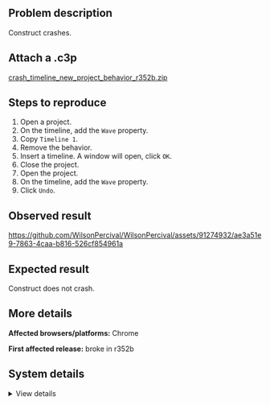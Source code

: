 ## Problem description

Construct crashes.

## Attach a .c3p

[crash_timeline_new_project_behavior_r352b.zip](https://github.com/WilsonPercival/WilsonPercival/files/12269631/crash_timeline_new_project_behavior_r352b.zip)

## Steps to reproduce

1. Open a project.
2. On the timeline, add the `Wave` property.
3. Copy `Timeline 1`.
4. Remove the behavior.
5. Insert a timeline. A window will open, click `OK`.
6. Close the project.
7. Open the project.
8. On the timeline, add the `Wave` property.
9. Click `Undo`.

## Observed result

https://github.com/WilsonPercival/WilsonPercival/assets/91274932/ae3a51e9-7863-4caa-b816-526cf854961a

## Expected result

Construct does not crash.

## More details



**Affected browsers/platforms:** Chrome

**First affected release:** broke in r352b

## System details

<details><summary>View details</summary>

Error report information
Type: unhandled rejection
Reason: Error: Cannot read properties of null (reading 'fc') @ TypeError: Cannot read properties of null (reading 'fc') at d.aa (https://editor.construct.net/r352/projectResources.js:1095:213) at d.aa (https://editor.construct.net/r352/projectResources.js:1163:484) at d.aa (https://editor.construct.net/r352/projectResources.js:1164:11) at d.awb (https://editor.construct.net/r352/projectResources.js:1179:18) at Array.Lra (https://editor.construct.net/r352/projectResources.js:1175:311) at window.Mjb.dispatchEvent (https://editor.construct.net/r352/main.js:1257:42) at CCG.ho (https://editor.construct.net/r352/main.js:923:417) at d.Li (https://editor.construct.net/r352/projectResources.js:586:486) at d.Li (https://editor.construct.net/r352/projectResources.js:1179:262) at d.Ma (https://editor.construct.net/r352/projectResources.js:586:398)
Stack: TypeError: Cannot read properties of null (reading 'fc') at d.aa (https://editor.construct.net/r352/projectResources.js:1095:213) at d.aa (https://editor.construct.net/r352/projectResources.js:1163:484) at d.aa (https://editor.construct.net/r352/projectResources.js:1164:11) at d.awb (https://editor.construct.net/r352/projectResources.js:1179:18) at Array.Lra (https://editor.construct.net/r352/projectResources.js:1175:311) at window.Mjb.dispatchEvent (https://editor.construct.net/r352/main.js:1257:42) at CCG.ho (https://editor.construct.net/r352/main.js:923:417) at d.Li (https://editor.construct.net/r352/projectResources.js:586:486) at d.Li (https://editor.construct.net/r352/projectResources.js:1179:262) at d.Ma (https://editor.construct.net/r352/projectResources.js:586:398)
Construct version: r352
URL: https://editor.construct.net/r352/
Date: Sun Aug 06 2023 14:47:39 GMT+0300 (Восточная Европа, летнее время)
Uptime: 30.6 s

Platform information
Product: Construct 3 r352 (beta)
Browser: Chrome 115.0.5790.170
Browser engine: Chromium
Context: browser
Operating system: Windows 11
Device type: desktop
Device pixel ratio: 1.5
Logical CPU cores: 16
Approx. device memory: 8 GB
User agent: Mozilla/5.0 (Windows NT 10.0; Win64; x64) AppleWebKit/537.36 (KHTML, like Gecko) Chrome/115.0.0.0 Safari/537.36
Language setting: en-US

WebGL information
Version string: WebGL 2.0 (OpenGL ES 3.0 Chromium)
Numeric version: 2
Supports NPOT textures: yes
Supports GPU profiling: no
Supports highp precision: yes
Vendor: Google Inc. (AMD)
Renderer: ANGLE (AMD, AMD Radeon(TM) Graphics Direct3D11 vs_5_0 ps_5_0, D3D11)
Major performance caveat: no
Maximum texture size: 16384
Point size range: 1 to 1024
Extensions: EXT_color_buffer_float, EXT_color_buffer_half_float, EXT_disjoint_timer_query_webgl2, EXT_float_blend, EXT_texture_compression_bptc, EXT_texture_compression_rgtc, EXT_texture_filter_anisotropic, EXT_texture_norm16, KHR_parallel_shader_compile, OES_draw_buffers_indexed, OES_texture_float_linear, OVR_multiview2, WEBGL_compressed_texture_s3tc, WEBGL_compressed_texture_s3tc_srgb, WEBGL_debug_renderer_info, WEBGL_debug_shaders, WEBGL_lose_context, WEBGL_multi_draw, WEBGL_provoking_vertex

</details>
